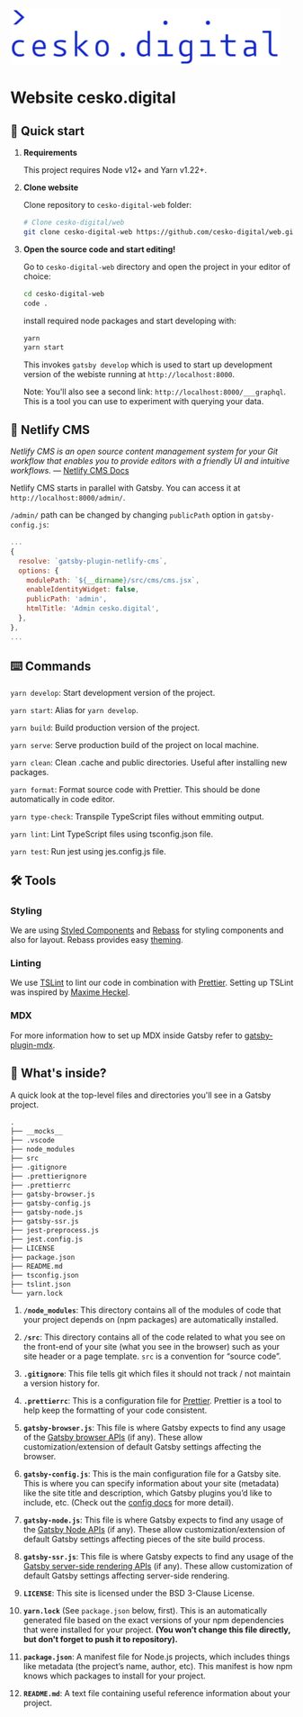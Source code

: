 ![cesko.digital](cesko-digital_logo.png)

# Website cesko.digital

## 🚀 Quick start

1.  **Requirements**

    This project requires Node v12+ and Yarn v1.22+.

1.  **Clone website**

    Clone repository to `cesko-digital-web` folder:

    ```sh
    # Clone cesko-digital/web
    git clone cesko-digital-web https://github.com/cesko-digital/web.git
    ```

1.  **Open the source code and start editing!**

    Go to `cesko-digital-web` directory and open the project in your editor of choice:

    ```sh
    cd cesko-digital-web
    code .
    ```

    install required node packages and start developing with:

    ```sh
    yarn
    yarn start
    ```

    This invokes `gatsby develop` which is used to start up development version of the webiste running at `http://localhost:8000`.

    Note: You'll also see a second link: `http://localhost:8000/___graphql`. This is a tool you can use to experiment with querying your data.

## 📝 Netlify CMS

_Netlify CMS is an open source content management system for your Git workflow that enables you to provide editors with a friendly UI and intuitive workflows._ — [Netlify CMS Docs](https://www.netlifycms.org/docs/intro/)

Netlify CMS starts in parallel with Gatsby. You can access it at `http://localhost:8000/admin/`.

`/admin/` path can be changed by changing `publicPath` option in `gatsby-config.js`:

```js
...
{
  resolve: `gatsby-plugin-netlify-cms`,
  options: {
    modulePath: `${__dirname}/src/cms/cms.jsx`,
    enableIdentityWidget: false,
    publicPath: 'admin',
    htmlTitle: 'Admin cesko.digital',
  },
},
...
```

## ⌨️ Commands

`yarn develop`: Start development version of the project.

`yarn start`: Alias for `yarn develop`.

`yarn build`: Build production version of the project.

`yarn serve`: Serve production build of the project on local machine.

`yarn clean`: Clean .cache and public directories. Useful after installing new packages.

`yarn format`: Format source code with Prettier. This should be done automatically in code editor.

`yarn type-check`: Transpile TypeScript files without emmiting output.

`yarn lint`: Lint TypeScript files using tsconfig.json file.

`yarn test`: Run jest using jes.config.js file.

## 🛠 Tools

### Styling

We are using [Styled Components](https://styled-components.com/docs) and [Rebass](https://rebassjs.org/getting-started) for styling components and also for layout. Rebass provides easy [theming](https://rebassjs.org/theming).

### Linting

We use [TSLint](https://palantir.github.io/tslint/) to lint our code in combination with [Prettier](https://prettier.io/). Setting up TSLint was inspired by [Maxime Heckel](https://blog.maximeheckel.com/posts/getting-started-with-typescript-on-gatsby-8544b47c1d27).

### MDX

For more information how to set up MDX inside Gatsby refer to [gatsby-plugin-mdx](https://www.gatsbyjs.org/packages/gatsby-plugin-mdx).

## 🧐 What's inside?

A quick look at the top-level files and directories you'll see in a Gatsby project.

    .
    ├── __mocks__
    ├── .vscode
    ├── node_modules
    ├── src
    ├── .gitignore
    ├── .prettierignore
    ├── .prettierrc
    ├── gatsby-browser.js
    ├── gatsby-config.js
    ├── gatsby-node.js
    ├── gatsby-ssr.js
    ├── jest-preprocess.js
    ├── jest.config.js
    ├── LICENSE
    ├── package.json
    ├── README.md
    ├── tsconfig.json
    ├── tslint.json
    └── yarn.lock

1.  **`/node_modules`**: This directory contains all of the modules of code that your project depends on (npm packages) are automatically installed.

1.  **`/src`**: This directory contains all of the code related to what you see on the front-end of your site (what you see in the browser) such as your site header or a page template. `src` is a convention for “source code”.

1.  **`.gitignore`**: This file tells git which files it should not track / not maintain a version history for.

1.  **`.prettierrc`**: This is a configuration file for [Prettier](https://prettier.io/). Prettier is a tool to help keep the formatting of your code consistent.

1.  **`gatsby-browser.js`**: This file is where Gatsby expects to find any usage of the [Gatsby browser APIs](https://www.gatsbyjs.org/docs/browser-apis/) (if any). These allow customization/extension of default Gatsby settings affecting the browser.

1.  **`gatsby-config.js`**: This is the main configuration file for a Gatsby site. This is where you can specify information about your site (metadata) like the site title and description, which Gatsby plugins you’d like to include, etc. (Check out the [config docs](https://www.gatsbyjs.org/docs/gatsby-config/) for more detail).

1.  **`gatsby-node.js`**: This file is where Gatsby expects to find any usage of the [Gatsby Node APIs](https://www.gatsbyjs.org/docs/node-apis/) (if any). These allow customization/extension of default Gatsby settings affecting pieces of the site build process.

1.  **`gatsby-ssr.js`**: This file is where Gatsby expects to find any usage of the [Gatsby server-side rendering APIs](https://www.gatsbyjs.org/docs/ssr-apis/) (if any). These allow customization of default Gatsby settings affecting server-side rendering.

1.  **`LICENSE`**: This site is licensed under the BSD 3-Clause License.

1.  **`yarn.lock`** (See `package.json` below, first). This is an automatically generated file based on the exact versions of your npm dependencies that were installed for your project. **(You won’t change this file directly, but don't forget to push it to repository).**

1.  **`package.json`**: A manifest file for Node.js projects, which includes things like metadata (the project’s name, author, etc). This manifest is how npm knows which packages to install for your project.

1.  **`README.md`**: A text file containing useful reference information about your project.
